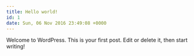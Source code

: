 ```yaml
---
title: Hello world!
id: 1
date: Sun, 06 Nov 2016 23:49:08 +0000
---
```


Welcome to WordPress. This is your first post. Edit or delete it, then start writing!


